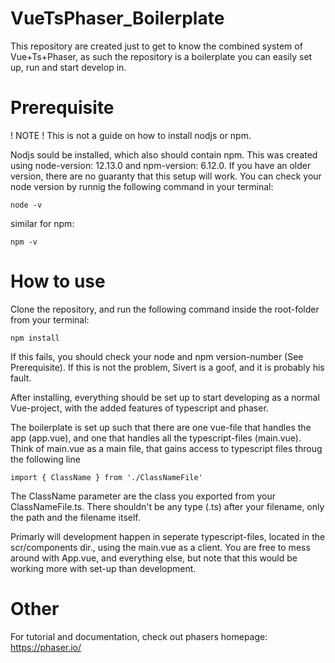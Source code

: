 # VueTsPhaser_Boilerplate

This repository are created just to get to know the combined system of Vue+Ts+Phaser, as such the repository is a boilerplate you can easily set up, run and start develop in. 


# Prerequisite

! NOTE ! This is not a guide on how to install nodjs or npm.

Nodjs sould be installed, which also should contain npm. This was created using node-version: 12.13.0 and npm-version: 6.12.0. If you have an older version, there are no guaranty that this setup will work. 
You can check your node version by runnig the following command in your terminal:

```
node -v
```

similar for npm:

```
npm -v
```


# How to use

Clone the repository, and run the following command inside the root-folder from your terminal:

```
npm install
```

If this fails, you should check your node and npm version-number (See Prerequisite). If this is not the problem, Sivert is a goof, and it is probably his fault.

After installing, everything should be set up to start developing as a normal Vue-project, with the added features of typescript and phaser. 

The boilerplate is set up such that there are one vue-file that handles the app (app.vue), and one that handles all the typescript-files (main.vue). Think of main.vue as a main file, that gains access to typescript files throug the following line

```
import { ClassName } from './ClassNameFile'
```

The ClassName parameter are the class you exported from your ClassNameFile.ts. There shouldn't be any type (.ts) after your filename, only the path and the filename itself.

Primarly will development happen in seperate typescript-files, located in the scr/components dir., using the main.vue as a client. You are free to mess around with App.vue, and everything else, but note that this would be working more with set-up than development. 



# Other

For tutorial and documentation, check out phasers homepage: https://phaser.io/ 











